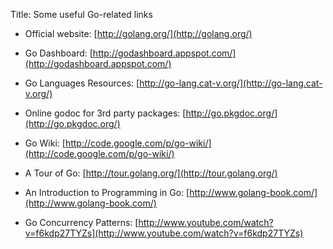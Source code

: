 Title: Some useful Go-related links

* Official website: [http://golang.org/](http://golang.org/)

* Go Dashboard: [http://godashboard.appspot.com/](http://godashboard.appspot.com/)

* Go Languages Resources: [http://go-lang.cat-v.org/](http://go-lang.cat-v.org/)

* Online godoc for 3rd party packages: [http://go.pkgdoc.org/](http://go.pkgdoc.org/)

* Go Wiki: [http://code.google.com/p/go-wiki/](http://code.google.com/p/go-wiki/)

* A Tour of Go: [http://tour.golang.org/](http://tour.golang.org/)

* An Introduction to Programming in Go: [http://www.golang-book.com/](http://www.golang-book.com/)

* Go Concurrency Patterns: [http://www.youtube.com/watch?v=f6kdp27TYZs](http://www.youtube.com/watch?v=f6kdp27TYZs)
